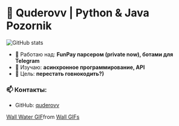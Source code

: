 # 🚀 Quderovv | Python & Java Pozornik

![GitHub stats](https://github-readme-stats.vercel.app/api?username=quderovv&show_icons=true&theme=tokyonight)

- 🔭 Работаю над: **FunPay парсером (private now), ботами для Telegram**  
- 🌱 Изучаю: **асинхронное программирование, API**  
- 🎯 Цель: **перестать говнокодить?)**  

### 📫 Контакты:
- GitHub: [quderovv](https://github.com/quderovv)

<div class="tenor-gif-embed" data-postid="22810598" data-share-method="host" data-aspect-ratio="1.10727" data-width="100%"><a href="https://tenor.com/view/wall-water-gif-22810598">Wall Water GIF</a>from <a href="https://tenor.com/search/wall-gifs">Wall GIFs</a></div> <script type="text/javascript" async src="https://tenor.com/embed.js"></script>
